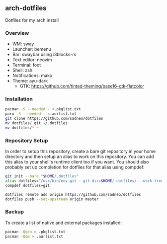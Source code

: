 ## arch-dotfiles
Dotfiles for my arch install

### Overview
* WM: sway
* Launcher: bemenu
* Bar: swaybar using i3blocks-rs
* Text editor: neovim
* Terminal: foot
* Shell: zsh
* Notifications: mako
* Theme: ayu-dark
    * GTK: https://github.com/tinted-theming/base16-gtk-flatcolor

### Installation
```sh
pacman -S --needed - <.pkglist.txt
paru -S --needed - <.aurlist.txt
git clone https://github.com/sadneo/dotfiles
mv dotfiles/.git ~/.dotfiles
mv dotfiles/* ~
```

### Repository Setup
In order to setup this repository, create a bare git repository in your home directory and then setup an alias to work on this repository. You can add this alias to your shell's runtime client too if you want. You should also probably set up completion for dotfiles for that alias using compdef:
```sh
git init --bare "$HOME/.dotfiles"
alias dotfiles="/usr/bin/env git --git-dir=$HOME/.dotfiles/ --work-tree=$HOME"
compdef dotfiles=git

dotfiles remote add origin https://github.com/sadneo/dotfiles
dotfiles push --set-upstream origin master
```

### Backup
To create a list of native and external packages installed:
```sh
pacman -Qqen > .pkglist.txt
pacman -Qqm > .aurlist.txt
```

